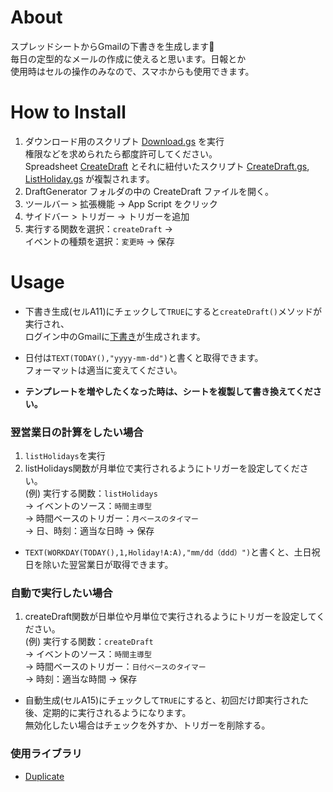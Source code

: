 # About
スプレッドシートからGmailの下書きを生成します📧  
毎日の定型的なメールの作成に使えると思います。日報とか  
使用時はセルの操作のみなので、スマホからも使用できます。  


# How to Install
1. ダウンロード用のスクリプト [Download.gs](https://script.google.com/d/15bk8jepCjzUYt5kU0sisspmS258Ctk_vLB1Gmv_xW1BHvqdRb-XiF0NW/edit?usp=sharing) を実行  
   権限などを求められたら都度許可してください。  
   Spreadsheet [CreateDraft](https://docs.google.com/spreadsheets/d/11jlhA_Tim8s6njnWUwJet0un1q5nkWzBKan9579I7m4/edit#gid=0)
   とそれに紐付いたスクリプト [CreateDraft.gs](https://github.com/c-nao27/gmail-draft-generator/blob/master/DraftGenerator/CreateDraft.gs), [ListHoliday.gs](https://github.com/c-nao27/gmail-draft-generator/blob/master/DraftGenerator/ListHoliday.gs) が複製されます。  
2. DraftGenerator フォルダの中の CreateDraft ファイルを開く。  
3. ツールバー > 拡張機能 -> App Script をクリック
4. サイドバー > トリガー -> トリガーを追加
5. 実行する関数を選択：`createDraft` ->  
   イベントの種類を選択：`変更時` -> 保存


# Usage
- 下書き生成(セルA11)にチェックして`TRUE`にすると`createDraft()`メソッドが実行され、  
  ログイン中のGmailに[下書き](https://mail.google.com/mail/u/0/#drafts)が生成されます。
  
- 日付は`TEXT(TODAY(),"yyyy-mm-dd")`と書くと取得できます。  
  フォーマットは適当に変えてください。
  
- **テンプレートを増やしたくなった時は、シートを複製して書き換えてください。**

### 翌営業日の計算をしたい場合
1. `listHolidays`を実行
2. listHolidays関数が月単位で実行されるようにトリガーを設定してください。  
(例) 実行する関数：`listHolidays`  
-> イベントのソース：`時間主導型`  
-> 時間ベースのトリガー：`月ベースのタイマー`  
-> 日、時刻：適当な日時 -> 保存

- `TEXT(WORKDAY(TODAY(),1,Holiday!A:A),"mm/dd（ddd）")`と書くと、土日祝日を除いた翌営業日が取得できます。

### 自動で実行したい場合
1. createDraft関数が日単位や月単位で実行されるようにトリガーを設定してください。  
(例) 実行する関数：`createDraft`  
-> イベントのソース：`時間主導型`  
-> 時間ベースのトリガー：`日付ベースのタイマー`  
-> 時刻：適当な時間 -> 保存

- 自動生成(セルA15)にチェックして`TRUE`にすると、初回だけ即実行された後、定期的に実行されるようになります。  
  無効化したい場合はチェックを外すか、トリガーを削除する。


### 使用ライブラリ
- [Duplicate](https://github.com/c-nao27/gas-duplicate)
